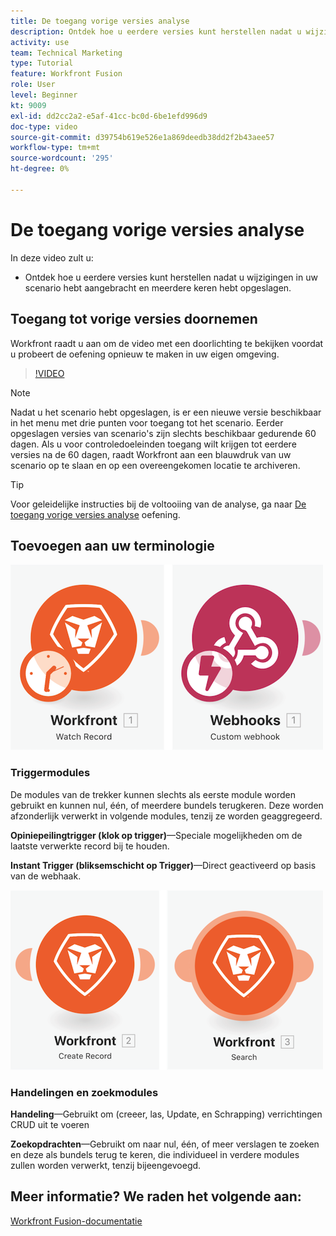 ```yaml
---
title: De toegang vorige versies analyse
description: Ontdek hoe u eerdere versies kunt herstellen nadat u wijzigingen in uw scenario hebt aangebracht en deze hebt opgeslagen in [!DNL Adobe Workfront Fusion].
activity: use
team: Technical Marketing
type: Tutorial
feature: Workfront Fusion
role: User
level: Beginner
kt: 9009
exl-id: dd2cc2a2-e5af-41cc-bc0d-6be1efd996d9
doc-type: video
source-git-commit: d39754b619e526e1a869deedb38dd2f2b43aee57
workflow-type: tm+mt
source-wordcount: '295'
ht-degree: 0%

---
```


# De toegang vorige versies analyse

In deze video zult u:

* Ontdek hoe u eerdere versies kunt herstellen nadat u wijzigingen in uw scenario hebt aangebracht en meerdere keren hebt opgeslagen.

## Toegang tot vorige versies doornemen

Workfront raadt u aan om de video met een doorlichting te bekijken voordat u probeert de oefening opnieuw te maken in uw eigen omgeving.

>[!VIDEO](https://video.tv.adobe.com/v/335268/?quality=12)

>[!NOTE]
>
>Nadat u het scenario hebt opgeslagen, is er een nieuwe versie beschikbaar in het menu met drie punten voor toegang tot het scenario. Eerder opgeslagen versies van scenario&#39;s zijn slechts beschikbaar gedurende 60 dagen. Als u voor controledoeleinden toegang wilt krijgen tot eerdere versies na de 60 dagen, raadt Workfront aan een blauwdruk van uw scenario op te slaan en op een overeengekomen locatie te archiveren.

>[!TIP]
>
>Voor geleidelijke instructies bij de voltooiing van de analyse, ga naar [De toegang vorige versies analyse](https://experienceleague.adobe.com/docs/workfront-learn/tutorials-workfront/fusion/exercises/access-previous-versions.html?lang=en) oefening.

## Toevoegen aan uw terminologie

![Een afbeelding van een controlerecord en een aangepaste webhamodule](assets/understand-the-basics-3.png)

### Triggermodules

De modules van de trekker kunnen slechts als eerste module worden gebruikt en kunnen nul, één, of meerdere bundels terugkeren. Deze worden afzonderlijk verwerkt in volgende modules, tenzij ze worden geaggregeerd.

**Opiniepeilingtrigger (klok op trigger)**—Speciale mogelijkheden om de laatste verwerkte record bij te houden.

**Instant Trigger (bliksemschicht op Trigger)**—Direct geactiveerd op basis van de webhaak.

![Een afbeelding van een record en een zoekmodule maken](assets/understand-the-basics-4.png)

### Handelingen en zoekmodules

**Handeling**—Gebruikt om (creeer, las, Update, en Schrapping) verrichtingen CRUD uit te voeren

**Zoekopdrachten**—Gebruikt om naar nul, één, of meer verslagen te zoeken en deze als bundels terug te keren, die individueel in verdere modules zullen worden verwerkt, tenzij bijeengevoegd.

## Meer informatie? We raden het volgende aan:

[Workfront Fusion-documentatie](https://experienceleague.adobe.com/docs/workfront/using/adobe-workfront-fusion/workfront-fusion-2.html?lang=en)
